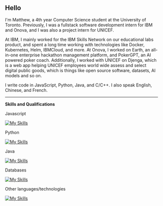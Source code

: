 ## Hello 

I'm Matthew, a 4th year Computer Science student at the University of Toronto. Previously, I was a fullstack software development intern for IBM and Onova, and I was also a project intern for UNICEF. 

At IBM, I mainly worked for the IBM Skills Network on our educational labs product, and spent a long time working with technologies like Docker, Kubernetes, Helm, IBMCloud, and more. At Onova, I worked on Earth, an all-in-one enterprise hackathon management platform, and PokerGPT, an AI powered poker coach. Additionally, I worked with UNICEF on Djenga, which is a web app helping UNICEF employees world wide assess and select digital public goods, which is things like open source software, datasets, AI models and so on. 

I write code in JavaScript, Python, Java, and C/C++. I also speak English, Chinese, and French.

---

**Skills and Qualifications**

Javascript

[![My Skills](https://skillicons.dev/icons?i=js,ts,html,css,nodejs,react,nextjs,prisma)](https://skillicons.dev)

Python

[![My Skills](https://skillicons.dev/icons?i=py,django,fastapi,flask)](https://skillicons.dev)

Java

[![My Skills](https://skillicons.dev/icons?i=java,spring, )](https://skillicons.dev)

Databases

[![My Skills](https://skillicons.dev/icons?i=postgres,supabase)](https://skillicons.dev)

Other languages/technologies

[![My Skills](https://skillicons.dev/icons?i=c,bash,linux,git,gcp)](https://skillicons.dev)
<!--
**vyknight/vyknight** is a ✨ _special_ ✨ repository because its `README.md` (this file) appears on your GitHub profile.

Here are some ideas to get you started:

- 🔭 I’m currently working on ...
- 🌱 I’m currently learning ...
- 👯 I’m looking to collaborate on ...
- 🤔 I’m looking for help with ...
- 💬 Ask me about ...
- 📫 How to reach me: ...
- 😄 Pronouns: ...
- ⚡ Fun fact: ...
-->

